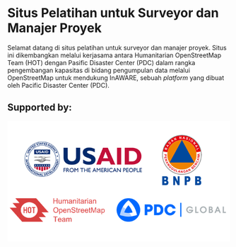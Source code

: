# Situs Pelatihan untuk Surveyor dan Manajer Proyek

Selamat datang di situs pelatihan untuk surveyor dan manajer proyek. Situs ini dikembangkan melalui kerjasama antara Humanitarian OpenStreetMap Team (HOT) dengan Pasific Disaster Center (PDC) dalam rangka pengembangan kapasitas di bidang pengumpulan data melalui OpenStreetMap untuk mendukung InAWARE, sebuah _platform_ yang dibuat oleh Pacific Disaster Center (PDC).

## Supported by:
![partners](/partners_logo.png "Partners")
